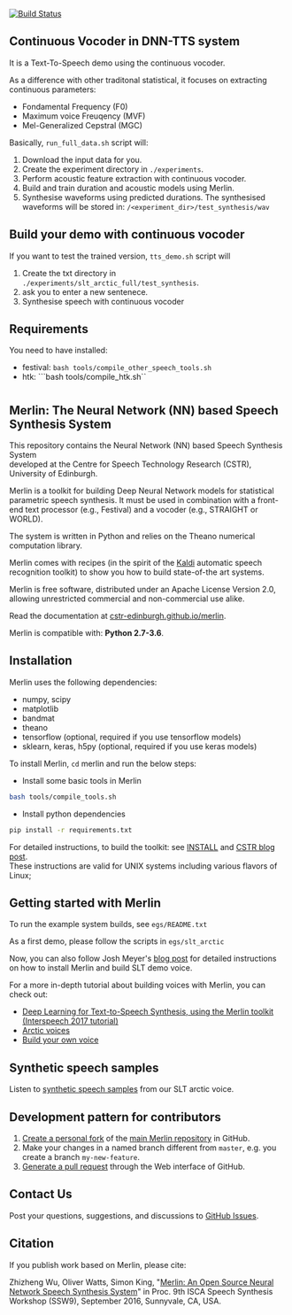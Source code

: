 [![Build Status](https://travis-ci.org/CSTR-Edinburgh/merlin.svg?branch=master)](https://travis-ci.org/CSTR-Edinburgh/merlin)

## Continuous Vocoder in DNN-TTS system

It is a Text-To-Speech demo using the continuous vocoder.


As a difference with other traditonal statistical, it focuses on extracting continuous parameters:
* Fondamental Frequency (F0)
* Maximum voice Freuqency (MVF)
* Mel-Generalized Cepstral (MGC) 

Basically, ```run_full_data.sh``` script will:

1. Download the input data for you.
2. Create the experiment directory in ```./experiments```.
3. Perform acoustic feature extraction with continuous vocoder.
4. Build and train duration and acoustic models using Merlin.
5. Synthesise waveforms using predicted durations. The synthesised waveforms will be stored in: ```/<experiment_dir>/test_synthesis/wav```


## Build your demo with continuous vocoder


If you want to test the trained version, ```tts_demo.sh``` script will

1. Create the txt directory in ```./experiments/slt_arctic_full/test_synthesis```.
2. ask you to enter a new sentenece.
3. Synthesise speech with continuous vocoder 



## Requirements

You need to have installed:
* festival: ```bash tools/compile_other_speech_tools.sh```
* htk: ```bash tools/compile_htk.sh``



##
##
##
#
#
#
#
#

## Merlin: The Neural Network (NN) based Speech Synthesis System

This repository contains the Neural Network (NN) based Speech Synthesis System  
developed at the Centre for Speech Technology Research (CSTR), University of 
Edinburgh. 

Merlin is a toolkit for building Deep Neural Network models for statistical parametric speech synthesis. 
It must be used in combination with a front-end text processor (e.g., Festival) and a vocoder (e.g., STRAIGHT or WORLD).

The system is written in Python and relies on the Theano numerical computation library.

Merlin comes with recipes (in the spirit of the [Kaldi](https://github.com/kaldi-asr/kaldi) automatic speech recognition toolkit) to show you how to build state-of-the art systems.

Merlin is free software, distributed under an Apache License Version 2.0, allowing unrestricted commercial and non-commercial use alike.

Read the documentation at [cstr-edinburgh.github.io/merlin](https://cstr-edinburgh.github.io/merlin/).

Merlin is compatible with: __Python 2.7-3.6__.

Installation
------------

Merlin uses the following dependencies:

- numpy, scipy
- matplotlib
- bandmat
- theano
- tensorflow (optional, required if you use tensorflow models)
- sklearn, keras, h5py (optional, required if you use keras models)

To install Merlin, `cd` merlin and run the below steps:

- Install some basic tools in Merlin
```sh
bash tools/compile_tools.sh
```
- Install python dependencies
```sh
pip install -r requirements.txt
```

For detailed instructions, to build the toolkit: see [INSTALL](https://github.com/CSTR-Edinburgh/merlin/blob/master/INSTALL.md) and [CSTR blog post](https://cstr-edinburgh.github.io/install-merlin/).  
These instructions are valid for UNIX systems including various flavors of Linux;


Getting started with Merlin
---------------------------

To run the example system builds, see `egs/README.txt`

As a first demo, please follow the scripts in `egs/slt_arctic`

Now, you can also follow Josh Meyer's [blog post](http://jrmeyer.github.io/tts/2017/02/14/Installing-Merlin.html) for detailed instructions <br/> on how to install Merlin and build SLT demo voice.

For a more in-depth tutorial about building voices with Merlin, you can check out:

- [Deep Learning for Text-to-Speech Synthesis, using the Merlin toolkit (Interspeech 2017 tutorial)](http://www.speech.zone/courses/one-off/merlin-interspeech2017)
- [Arctic voices](https://cstr-edinburgh.github.io/merlin/getting-started/slt-arctic-voice)
- [Build your own voice](https://cstr-edinburgh.github.io/merlin/getting-started/build-own-voice)


Synthetic speech samples
------------------------

Listen to [synthetic speech samples](https://cstr-edinburgh.github.io/merlin/demo.html) from our SLT arctic voice.

Development pattern for contributors
------------------------------------

1. [Create a personal fork](https://help.github.com/articles/fork-a-repo/)
of the [main Merlin repository](https://github.com/CSTR-Edinburgh/merlin) in GitHub.
2. Make your changes in a named branch different from `master`, e.g. you create
a branch `my-new-feature`.
3. [Generate a pull request](https://help.github.com/articles/creating-a-pull-request/)
through the Web interface of GitHub.

Contact Us
----------

Post your questions, suggestions, and discussions to [GitHub Issues](https://github.com/CSTR-Edinburgh/merlin/issues).

Citation
--------

If you publish work based on Merlin, please cite: 

Zhizheng Wu, Oliver Watts, Simon King, "[Merlin: An Open Source Neural Network Speech Synthesis System](https://isca-speech.org/archive/SSW_2016/pdfs/ssw9_PS2-13_Wu.pdf)" in Proc. 9th ISCA Speech Synthesis Workshop (SSW9), September 2016, Sunnyvale, CA, USA.

